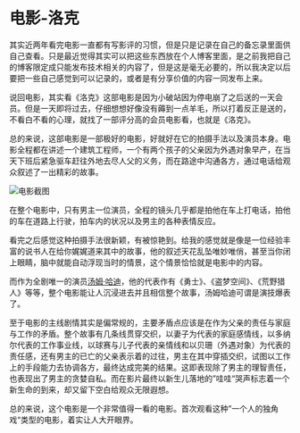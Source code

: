 # 电影-洛克

[tag]:电影｜影评
[create]:2021-07-15

其实近两年看完电影一直都有写影评的习惯，但是只是记录在自己的备忘录里面供自己查看。只是最近觉得其实可以把这些东西放在个人博客里面，是之前我把自己的博客限定成只能发布技术相关的内容了，但是这是毫无必要的，所以我决定以后要把一些自己感觉到可以记录的，或者是有分享价值的内容一同发布上来。

说回电影，其实看《洛克》这部电影是因为小破站因为停电崩了之后送的一天会员。但是一天即将过去，仔细想想好像没有薅到一点羊毛，所以打着反正是送的，不看白不看的心理，就找了一部评分高的会员电影看，也就是《洛克》。

总的来说，这部电影是一部极好的电影，好就好在它的拍摄手法以及演员本身。电影全程都在讲述一个建筑工程师，一个有两个孩子的父亲因为外遇对象早产，在当天下班后紧急驱车赶往外地去尽人父的义务，而在路途中沟通各方，通过电话给观众叙述了一出精彩的故事。

![电影截图](https://lms-flies.oss-cn-guangzhou.aliyuncs.com/blog/imgs/WX20210716-005132.png!trans_webp)

在整个电影中，只有男主一位演员，全程的镜头几乎都是拍他在车上打电话，拍他的车在道路上行驶，拍车内的状况以及男主的各种表情反应。

看完之后感觉这种拍摄手法很新颖，有被惊艳到。给我的感觉就是像是一位经验丰富的说书人在给你娓娓道来其中的故事，他的叙述天花乱坠唯妙唯俏，甚至当你闭上眼睛，脑中就能自动浮现当时的情景，这个情景恰恰就是电影中的内容。

而作为全剧唯一的演员[汤姆·哈迪](https://movie.douban.com/celebrity/1049489/)，他的代表作有《勇士》、《盗梦空间》、《荒野猎人》等等，整个电影能让人沉浸进去并且相信整个故事，汤姆哈迪可谓是演技爆表了。

至于电影的主线剧情其实是偏常规的，主要矛盾点应该是在作为父亲的责任与家庭与工作的矛盾。整个故事有几条线贯穿交织，以妻子为代表的家庭感情线，以多纳尔代表的工作事业线，以球赛与儿子代表的亲情线和以贝珊（外遇对象）为代表的责任感，还有男主的已亡的父亲表示着的过往，男主在其中穿插交织，试图以工作上的手段能力去协调各方，最终达成完美的结果。这即表现除了男主的理智责任，也表现出了男主的贪婪自私。而在影片最终以新生儿落地的”哇哇“哭声标志着一个新生命的到来，却又留下空白给观众无限遐想。

总的来说，这个电影是一个非常值得一看的电影。首次观看这种”一个人的独角戏“类型的电影，着实让人大开眼界。
